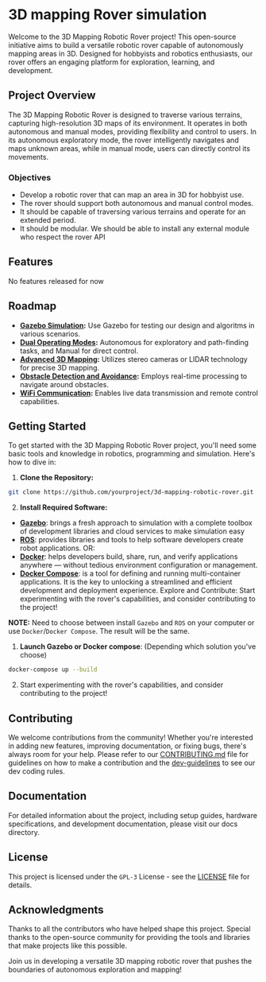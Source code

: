 # 3D mapping Rover simulation

Welcome to the 3D Mapping Robotic Rover project! This open-source initiative aims to build a versatile robotic rover capable of autonomously mapping areas in 3D. Designed for hobbyists and robotics enthusiasts, our rover offers an engaging platform for exploration, learning, and development.

## Project Overview

The 3D Mapping Robotic Rover is designed to traverse various terrains, capturing high-resolution 3D maps of its environment. It operates in both autonomous and manual modes, providing flexibility and control to users. In its autonomous exploratory mode, the rover intelligently navigates and maps unknown areas, while in manual mode, users can directly control its movements.

### Objectives

- Develop a robotic rover that can map an area in 3D for hobbyist use.
- The rover should support both autonomous and manual control modes.
- It should be capable of traversing various terrains and operate for an extended period.
- It should be modular. We should be able to install any external module who respect the rover API

## Features

No features released for now

## Roadmap

- **[Gazebo Simulation](https://github.com/remi-boivin/slam-gazebo-simulation/issues):** Use Gazebo for testing our design and algoritms in various scenarios.
- **[Dual Operating Modes](https://github.com/remi-boivin/slam-gazebo-simulation/issues):** Autonomous for exploratory and path-finding tasks, and Manual for direct control.
- **[Advanced 3D Mapping](https://github.com/remi-boivin/slam-gazebo-simulation/issues):** Utilizes stereo cameras or LIDAR technology for precise 3D mapping.
- **[Obstacle Detection and Avoidance](https://github.com/remi-boivin/slam-gazebo-simulation/issues):** Employs real-time processing to navigate around obstacles.
- **[WiFi Communication](https://github.com/remi-boivin/slam-gazebo-simulation/issues):** Enables live data transmission and remote control capabilities.

## Getting Started

To get started with the 3D Mapping Robotic Rover project, you'll need some basic tools and knowledge in robotics, programming and simulation. Here's how to dive in:

1. **Clone the Repository:**
```bash
git clone https://github.com/yourproject/3d-mapping-robotic-rover.git
```
2. **Install Required Software:**
- **[Gazebo](https://gazebosim.org/docs/harmonic/install)**: brings a fresh approach to simulation with a complete toolbox of development libraries and cloud services to make simulation easy
- **[ROS](http://wiki.ros.org/noetic/Installation/)**: provides libraries and tools to help software developers create robot applications.
OR:
- **[Docker](https://docs.docker.com/get-docker/)**: helps developers build, share, run, and verify applications anywhere — without tedious environment configuration or management.
- **[Docker Compose](https://docs.docker.com/compose/install/)**: is a tool for defining and running multi-container applications. It is the key to unlocking a streamlined and efficient development and deployment experience.
Explore and Contribute: Start experimenting with the rover's capabilities, and consider contributing to the project!

**NOTE:** Need to choose between install ``Gazebo`` and ``ROS`` on your computer or use ``Docker``/``Docker Compose``. The result will be the same.

1. **Launch Gazebo or Docker compose**: (Depending which solution you've choose)
```bash
docker-compose up --build
```

2. Start experimenting with the rover's capabilities, and consider contributing to the project!

## Contributing

We welcome contributions from the community! Whether you're interested in adding new features, improving documentation, or fixing bugs, there's always room for your help. Please refer to our [CONTRIBUTING.md](CONTRIBUTING.md) file for guidelines on how to make a contribution and the [dev-guidelines](dev-guidelines.md) to see our dev coding rules.

## Documentation

For detailed information about the project, including setup guides, hardware specifications, and development documentation, please visit our docs directory.

## License

This project is licensed under the ``GPL-3`` License - see the [LICENSE](LICENSE.md) file for details.

## Acknowledgments

Thanks to all the contributors who have helped shape this project.
Special thanks to the open-source community for providing the tools and libraries that make projects like this possible.

Join us in developing a versatile 3D mapping robotic rover that pushes the boundaries of autonomous exploration and mapping!